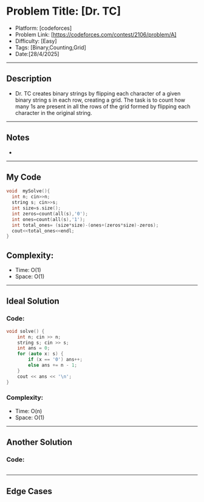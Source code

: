 # Problem Title: [Dr. TC]
- Platform: [codeforces]
- Problem Link: [https://codeforces.com/contest/2106/problem/A]
- Difficulty: [Easy]
- Tags: [Binary,Counting,Grid]
- Date:[28/4/2025]

-----------

## Description
- Dr. TC creates binary strings by flipping each character of a given binary string s in each row, creating a grid. The task is to count how many 1s are present in all the rows of the grid formed by flipping each character in the original string.

-----------

## Notes
- 

-----------

## My Code 
```cpp
void  mySolve(){
  int n; cin>>n;
  string s; cin>>s;
  int size=s.size();
  int zeros=count(all(s),'0');
  int ones=count(all(s),'1');
  int total_ones= (size*size)-(ones+(zeros*size)-zeros);
  cout<<total_ones<<endl;
}
```
## Complexity:
- Time: O(1)
- Space: O(1)

-----------

## Ideal Solution
### Code:
```cpp
void solve() {
    int n; cin >> n;
    string s; cin >> s;
    int ans = 0;
    for (auto x: s) {
        if (x == '0') ans++;
        else ans += n - 1;
    }
    cout << ans << '\n';
}
```

### Complexity:
- Time: O(n)
- Space: O(1)

-----------

## Another Solution
### Code:
```cpp

```
-----------

## Edge Cases